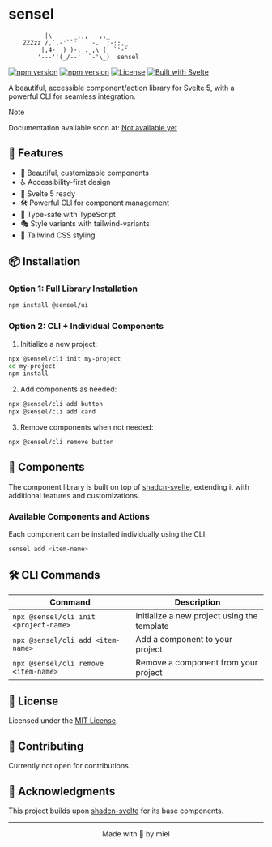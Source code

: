 # sensel

```
          |\      _,,,---,,_
    ZZZzz /,`.-'``'    -.  ;-;;,_
         |,4-  ) )-,_. ,\ (  `'-'
        '---''(_/--'  `-'\_)  sensel
```

[![npm version](https://img.shields.io/npm/v/@sensel/ui.svg?color=0c0)](https://www.npmjs.com/package/@sensel/ui)
[![npm version](https://img.shields.io/npm/v/@sensel/cli.svg?color=0c0)](https://www.npmjs.com/package/@sensel/cli)
[![License](https://img.shields.io/badge/license-MIT-0c0.svg)](LICENSE.md)
[![Built with Svelte](https://img.shields.io/badge/built%20with-svelte-0c0.svg)](https://svelte.dev)

A beautiful, accessible component/action library for Svelte 5, with a powerful CLI for seamless integration.

> [!NOTE]
> Documentation available soon at: [Not available yet]()

## 🌟 Features

- 🎨 Beautiful, customizable components
- ♿ Accessibility-first design
- 🚀 Svelte 5 ready
- 🛠️ Powerful CLI for component management
- 🎯 Type-safe with TypeScript
- 🎭 Style variants with tailwind-variants
- 🎨 Tailwind CSS styling

## 📦 Installation

### Option 1: Full Library Installation

```bash
npm install @sensel/ui
```

### Option 2: CLI + Individual Components

1. Initialize a new project:
```bash
npx @sensel/cli init my-project
cd my-project
npm install
```

2. Add components as needed:
```bash
npx @sensel/cli add button
npx @sensel/cli add card
```

3. Remove components when not needed:
```bash
npx @sensel/cli remove button
```

## 🎨 Components

The component library is built on top of [shadcn-svelte](https://github.com/huntabyte/shadcn-svelte), extending it with additional features and customizations.

### Available Components and Actions

Each component can be installed individually using the CLI:

```bash
sensel add <item-name>
```

## 🛠️ CLI Commands

| Command | Description |
|---------|-------------|
| `npx @sensel/cli init <project-name>` | Initialize a new project using the template |
| `npx @sensel/cli add <item-name>` | Add a component to your project |
| `npx @sensel/cli remove <item-name>` | Remove a component from your project |

## 📝 License

Licensed under the [MIT License](LICENSE).

## 🤝 Contributing

Currently not open for contributions.

## 🙏 Acknowledgments

This project builds upon [shadcn-svelte](https://github.com/huntabyte/shadcn-svelte) for its base components.

---

<div align="center">
  Made with 🖤 by miel
</div>
